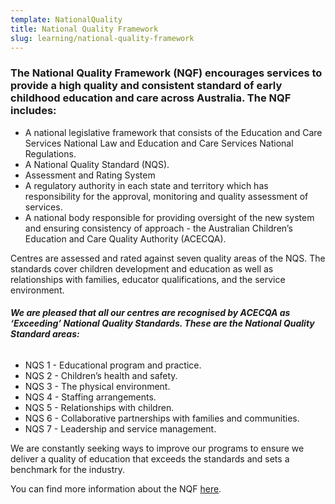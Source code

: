 ```yaml
---
template: NationalQuality
title: National Quality Framework
slug: learning/national-quality-framework
---
```

### The National Quality Framework (NQF) encourages services to provide a high quality and consistent standard of early childhood education and care across Australia. The NQF includes:

* A national legislative framework that consists of the Education and Care Services National Law and Education and Care Services National Regulations.
* A National Quality Standard (NQS).
* Assessment and Rating System
* A regulatory authority in each state and territory which has responsibility for the approval, monitoring and quality assessment of services.
* A national body responsible for providing oversight of the new system and ensuring consistency of approach - the Australian Children’s Education and Care Quality Authority (ACECQA).

Centres are assessed and rated against seven quality areas of the NQS. The standards cover children development and education as well as relationships with families, educator qualifications, and the service environment.

###### **We are pleased that all our centres are recognised by ACECQA as ‘Exceeding’ National Quality Standards. These are the National Quality Standard areas:**

* NQS 1 - Educational program and practice.
* NQS 2 - Children’s health and safety.
* NQS 3 - The physical environment.
* NQS 4 - Staffing arrangements.
* NQS 5 - Relationships with children.
* NQS 6 - Collaborative partnerships with families and communities.
* NQS 7 - Leadership and service management.

We are constantly seeking ways to improve our programs to ensure we deliver a quality of education that exceeds the standards and sets a benchmark for the industry.

You can find more information about the NQF [here](https://www.acecqa.gov.au/nqf/about).
